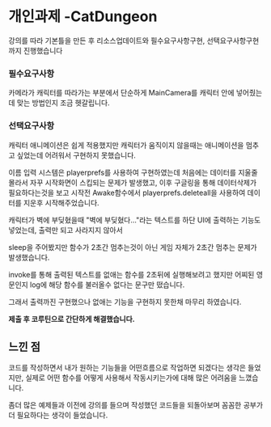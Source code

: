 # 개인과제 -CatDungeon

강의를 따라 기본틀을 만든 후 리소스업데이트와 필수요구사항구현, 선택요구사항구현까지 진행했습니다



### 필수요구사항
카메라가 캐릭터를 따라가는 부분에서 단순하게 MainCamera를 캐릭터 안에 넣어줬는데 맞는 방법인지 조금 헷갈립니다.
### 선택요구사항
캐릭터 애니메이션은 쉽게 적용했지만 캐릭터가 움직이지 않을때는 애니메이션을 멈추고 싶었는데 어려워서 구현하지 못했습니다.

이름 입력 시스템은 playerprefs를 사용하여 구현하였는데 처음에는 데이터를 지울줄 몰라서 자꾸 시작화면이 스킵되는 문제가 발생했고,
이후 구글링을 통해 데이터삭제가 필요하다는것을 보고 시작전 Awake함수에서 playerprefs.deleteall을 사용하여 데이터를 지운후 시작해주었습니다.

캐릭터가 벽에 부딪혔을때 "벽에 부딪혔다..."라는 텍스트를 하단 UI에 출력하는 기능도 넣었는데, 출력만 되고 사라지지 않아서

sleep을 주어봤지만 함수가 2초간 멈추는것이 아닌 게임 자체가 2초간 멈추는 문제가 발생했습니다.

invoke를 통해 출력된 텍스트를 없애는 함수를 2초뒤에 실행해보려고 했지만 어찌된 영문인지 log에 해당 함수를 불러올수 없다는 문구만 떴습니다.

그래서 출력까진 구현했으나 없애는 기능을 구현하지 못한채 마무리 하였습니다.

**제출 후 코루틴으로 간단하게 해결했습니다.**

## 느낀 점
코드를 작성하면서 내가 원하는 기능들을 어떤흐름으로 작업하면 되겠다는 생각은 들었지만, 실제로 어떤 함수를 어떻게 사용해서 작동시키는가에 대해 많은 어려움을 느꼈습니다.

좀더 많은 예제들과 이전에 강의를 들으며 작성했던 코드들을 되돌아보며 꼼꼼한 공부가 더 필요하다는 생각이 들었습니다.

 

